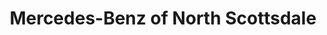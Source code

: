 ---
title: "Mercedes-Benz of North Scottsdale"
url: /phoenix/mercedes-benz-of-north-scottsdale/
shop: car
---